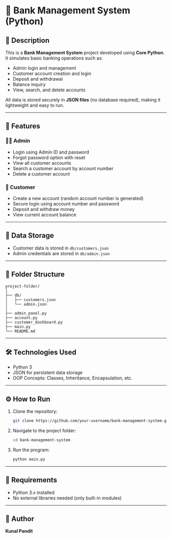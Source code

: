 
# 🏦 Bank Management System (Python)

## 📌 Description

This is a **Bank Management System** project developed using **Core Python**. It simulates basic banking operations such as:
- Admin login and management
- Customer account creation and login
- Deposit and withdrawal
- Balance inquiry
- View, search, and delete accounts

All data is stored securely in **JSON files** (no database required), making it lightweight and easy to run.

---

## 🚀 Features

### 👨‍💼 Admin
- Login using Admin ID and password
- Forgot password option with reset
- View all customer accounts
- Search a customer account by account number
- Delete a customer account

### 👤 Customer
- Create a new account (random account number is generated)
- Secure login using account number and password
- Deposit and withdraw money
- View current account balance

---

## 💾 Data Storage
- Customer data is stored in `db/customers.json`
- Admin credentials are stored in `db/admin.json`

---

## 📁 Folder Structure

```
project-folder/
│
├── db/
│   ├── customers.json
│   └── admin.json
│
├── admin_panel.py
├── account.py
├── customer_dashboard.py
├── main.py
└── README.md
```

---

## 🛠️ Technologies Used

- Python 3
- JSON for persistent data storage
- OOP Concepts: Classes, Inheritance, Encapsulation, etc.

---

## ⚙️ How to Run

1. Clone the repository:
   ```bash
   git clone https://github.com/your-username/bank-management-system.git
   ```

2. Navigate to the project folder:
   ```bash
   cd bank-management-system
   ```

3. Run the program:
   ```bash
   python main.py
   ```

---

## 📌 Requirements

- Python 3.x installed
- No external libraries needed (only built-in modules)

---

## 📣 Author

**Kunal Pandit**
